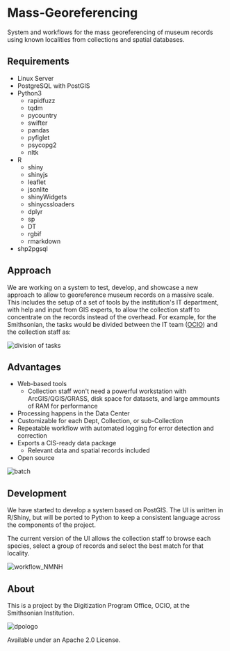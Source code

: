 # Mass-Georeferencing

System and workflows for the mass georeferencing of museum records using known localities from collections and spatial databases.

## Requirements

 * Linux Server
 * PostgreSQL with PostGIS
 * Python3
    * rapidfuzz
    * tqdm
    * pycountry
    * swifter
    * pandas
    * pyfiglet
    * psycopg2
    * nltk
 * R
    * shiny
    * shinyjs
    * leaflet
    * jsonlite
    * shinyWidgets
    * shinycssloaders
    * dplyr
    * sp
    * DT
    * rgbif
    * rmarkdown
 * shp2pgsql



## Approach

We are working on a system to test, develop, and showcase a new approach to allow to georeference museum records on a massive scale. This includes the setup of a set of tools by the institution's IT department, with help and input from GIS experts, to allow the collection staff to concentrate on the records instead of the overhead. For example, for the Smithsonian, the tasks would be divided between the IT team ([OCIO](https://www.si.edu/ocio "Office of the Chief Information Officer")) and the collection staff as:

![division of tasks](https://user-images.githubusercontent.com/2302171/87707101-934f5000-c76e-11ea-8484-9ca9682e3a17.png)

## Advantages
 * Web-based tools
   * Collection staff won't need a powerful workstation with ArcGIS/QGIS/GRASS, disk space for datasets, and large ammounts of RAM for performance 
 * Processing happens in the Data Center
 * Customizable for each Dept, Collection, or sub-Collection
 * Repeatable workflow with automated logging for error detection and correction
 * Exports a CIS-ready data package
   * Relevant data and spatial records included
 * Open source

![batch](https://user-images.githubusercontent.com/2302171/87707200-c09bfe00-c76e-11ea-9b90-566eb46946ef.png)

## Development

We have started to develop a system based on PostGIS. The UI is written in R/Shiny, but will be ported to Python to keep a consistent language across the components of the project. 

The current version of the UI allows the collection staff to browse each species, select a group of records and select the best match for that locality. 

![workflow_NMNH](https://user-images.githubusercontent.com/2302171/87707164-ad892e00-c76e-11ea-9b15-e24b5148042c.png)

## About

This is a project by the Digitization Program Office, OCIO, at the Smithsonian Institution.

![dpologo](https://user-images.githubusercontent.com/2302171/75351300-f00ca580-5875-11ea-89a6-cfa612395bc9.jpg)

Available under an Apache 2.0 License.
